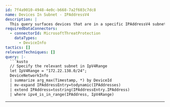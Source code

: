 ```yaml
---
id: 7f4a9010-4948-4e0c-b668-7a2f603c7dc8
name: Devices In Subnet - IPAddressV4
description: |
  This query surfaces devices that are in a specific IPAddressV4 subnet
requiredDataConnectors:
  - connectorId: MicrosoftThreatProtection
    dataTypes:
      - DeviceInfo
tactics: []
relevantTechniques: []
query: |-
  ```kusto
  // Specify the relevant subnet in IpV4Range
  let IpV4Range = "172.22.138.0/24";
  DeviceNetworkInfo
  | summarize arg_max(Timestamp, *) by DeviceId
  | mv-expand IPAddressEntry=todynamic(IPAddresses)
  | extend IPAddress=tostring(IPAddressEntry.IPAddress)
  | where ipv4_is_in_range(IPAddress, IpV4Range)
  ```
---
```


